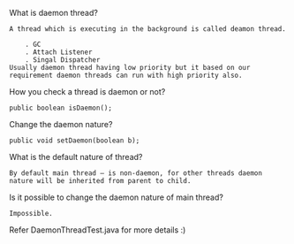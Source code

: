 What is daemon thread?

	A thread which is executing in the background is called deamon thread.

		. GC
		. Attach Listener
		. Singal Dispatcher
	Usually daemon thread having low priority but it based on our requirement daemon threads can run with high priority also.

How you check a thread is daemon or not?

	public boolean isDaemon();

Change the daemon nature?

	public void setDaemon(boolean b);

What is the default nature of thread?

	By default main thread – is non-daemon, for other threads daemon nature will be inherited from parent to child.

Is it possible to change the daemon nature of main thread?

	Impossible.

Refer DaemonThreadTest.java for more details :)
